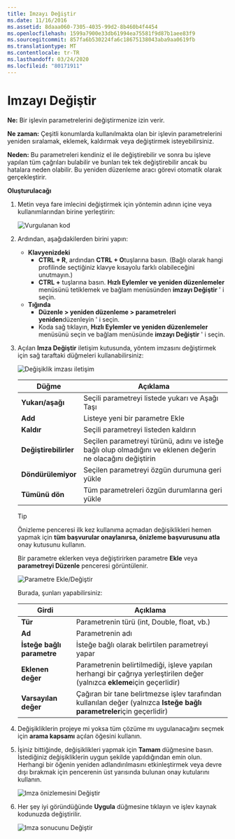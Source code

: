 ```yaml
---
title: Imzayı Değiştir
ms.date: 11/16/2016
ms.assetid: 8daaa060-7305-4035-99d2-8b460b4f4454
ms.openlocfilehash: 1599a7900e33db61994ea75581f9d87b1aee83f9
ms.sourcegitcommit: 857fa6b530224fa6c18675138043aba9aa0619fb
ms.translationtype: MT
ms.contentlocale: tr-TR
ms.lasthandoff: 03/24/2020
ms.locfileid: "80171911"
---
```

# <a name="change-signature"></a>Imzayı Değiştir

**Ne:** Bir işlevin parametrelerini değiştirmenize izin verir.

**Ne zaman:** Çeşitli konumlarda kullanılmakta olan bir işlevin parametrelerini yeniden sıralamak, eklemek, kaldırmak veya değiştirmek isteyebilirsiniz.

**Neden:** Bu parametreleri kendiniz el ile değiştirebilir ve sonra bu işleve yapılan tüm çağrıları bulabilir ve bunları tek tek değiştirebilir ancak bu hatalara neden olabilir.  Bu yeniden düzenleme aracı görevi otomatik olarak gerçekleştirir.

**Oluşturulacağı**

1. Metin veya fare imlecini değiştirmek için yöntemin adının içine veya kullanımlarından birine yerleştirin:

   ![Vurgulanan kod](images/changesignature_highlight.png)

1. Ardından, aşağıdakilerden birini yapın:
   * **Klavyenizdeki**
     * **CTRL + R**, ardından **CTRL + O**tuşlarına basın.  (Bağlı olarak hangi profilinde seçtiğiniz klavye kısayolu farklı olabileceğini unutmayın.)
     * **CTRL +** tuşlarına basın. **Hızlı Eylemler ve yeniden düzenlemeler** menüsünü tetiklemek ve bağlam menüsünden **imzayı Değiştir** ' i seçin.
   * **Tığında**
     * **Düzenle > yeniden düzenleme > parametreleri yeniden**düzenleyin ' i seçin.
     * Koda sağ tıklayın, **Hızlı Eylemler ve yeniden düzenlemeler** menüsünü seçin ve bağlam menüsünde **imzayı Değiştir** ' i seçin.

1. Açılan **Imza Değiştir** iletişim kutusunda, yöntem imzasını değiştirmek için sağ taraftaki düğmeleri kullanabilirsiniz:

   ![Değişiklik imzası iletişim](images/changesignature_dialog.png)

   | Düğme | Açıklama
   | ------ | ---
   | **Yukarı/aşağı**    | Seçili parametreyi listede yukarı ve Aşağı Taşı
   | **Add**        | Listeye yeni bir parametre Ekle
   | **Kaldır**     | Seçili parametreyi listeden kaldırın
   | **Değiştirebilirler**     | Seçilen parametreyi türünü, adını ve isteğe bağlı olup olmadığını ve eklenen değerin ne olacağını değiştirin
   | **Döndürülemiyor**     | Seçilen parametreyi özgün durumuna geri yükle
   | **Tümünü dön** | Tüm parametreleri özgün durumlarına geri yükle

   > [!TIP]
   > Önizleme penceresi ilk kez kullanıma açmadan değişiklikleri hemen yapmak için **tüm başvurular onaylanırsa, önizleme başvurusunu atla** onay kutusunu kullanın.

   Bir parametre eklerken veya değiştirirken parametre **Ekle** veya **parametreyi Düzenle** penceresi görüntülenir.

   ![Parametre Ekle/Değiştir](images/changesignature_addmodify.png)

   Burada, şunları yapabilirsiniz:

   | Girdi | Açıklama
   | ----- | ---
   | **Tür**               | Parametrenin türü (int, Double, float, vb.)
   | **Ad**               | Parametrenin adı
   | **İsteğe bağlı parametre** | İsteğe bağlı olarak belirtilen parametreyi yapar
   | **Eklenen değer**     | Parametrenin belirtilmediği, işleve yapılan herhangi bir çağrıya yerleştirilen değer (yalnızca **ekleme**için geçerlidir)
   | **Varsayılan değer**      | Çağıran bir tane belirtmezse işlev tarafından kullanılan değer (yalnızca **Isteğe bağlı parametreler**için geçerlidir)

1. Değişikliklerin projeye mi yoksa tüm çözüme mı uygulanacağını seçmek için **arama kapsamı** açılan öğesini kullanın.

1. İşiniz bittiğinde, değişiklikleri yapmak için **Tamam** düğmesine basın.  İstediğiniz değişikliklerin uygun şekilde yapıldığından emin olun.  Herhangi bir öğenin yeniden adlandırılmasını etkinleştirmek veya devre dışı bırakmak için pencerenin üst yarısında bulunan onay kutularını kullanın.

   ![Imza önizlemesini Değiştir](images/changesignature_preview.png)

1. Her şey iyi göründüğünde **Uygula** düğmesine tıklayın ve işlev kaynak kodunuzda değiştirilir.

   ![Imza sonucunu Değiştir](images/changesignature_result.png)

